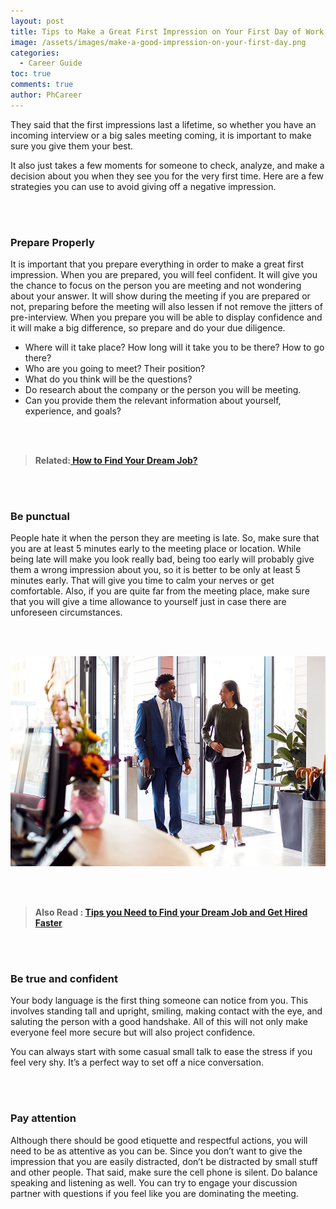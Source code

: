 ```yaml
---
layout: post
title: Tips to Make a Great First Impression on Your First Day of Work
image: /assets/images/make-a-good-impression-on-your-first-day.png
categories:
  - Career Guide
toc: true
comments: true
author: PhCareer
---
```

They said that the first impressions last a lifetime, so whether you have an incoming interview or a big sales meeting coming, it is important to make sure you give them your best.

It also just takes a few moments for someone to check, analyze, and make a decision about you when they see you for the very first time. Here are a few strategies you can use to avoid giving off a negative impression.

<br/><br/>

### Prepare Properly

It is important that you prepare everything in order to make a great first impression. When you are prepared, you will feel confident. It will give you the chance to focus on the person you are meeting and not wondering about your answer. It will show during the meeting if you are prepared or not, preparing before the meeting will also lessen if not remove the jitters of pre-interview. When you prepare you will be able to display confidence and it will make a big difference, so prepare and do your due diligence.

* Where will it take place? How long will it take you to be there? How to go there?
* Who are you going to meet? Their position?
* What do you think will be the questions?
* Do research about the company or the person you will be meeting.
* Can you provide them the relevant information about yourself, experience, and goals?

<br/><br/>

> **Related:[ How to Find Your Dream Job?](https://www.jobssearches.org/blog/how-to-find-your-dream-job/)**

<br/><br/>

### Be punctual

People hate it when the person they are meeting is late. So, make sure that you are at least 5 minutes early to the meeting place or location. While being late will make you look really bad, being too early will probably give them a wrong impression about you, so it is better to be only at least 5 minutes early. That will give you time to calm your nerves or get comfortable. Also, if you are quite far from the meeting place, make sure that you will give a time allowance to yourself just in case there are unforeseen circumstances.

<br/><br/>

![Tips to Make a Great First Impression on Your First Day of Work](/assets/images/tips-to-make-a-great-first-impression-on-your-first-day-of-work.jpg)

<br/><br/>

> **Also Read : [Tips you Need to Find your Dream Job and Get Hired Faster](/tips-you-need-to-find-your-dream-job-and-get-hired-faster/)**

<br/><br/>

### Be true and confident

Your body language is the first thing someone can notice from you. This involves standing tall and upright, smiling, making contact with the eye, and saluting the person with a good handshake. All of this will not only make everyone feel more secure but will also project confidence.

You can always start with some casual small talk to ease the stress if you feel very shy. It’s a perfect way to set off a nice conversation.

<br/><br/>

### Pay attention

Although there should be good etiquette and respectful actions, you will need to be as attentive as you can be. Since you don’t want to give the impression that you are easily distracted, don’t be distracted by small stuff and other people. That said, make sure the cell phone is silent. Do balance speaking and listening as well. You can try to engage your discussion partner with questions if you feel like you are dominating the meeting.